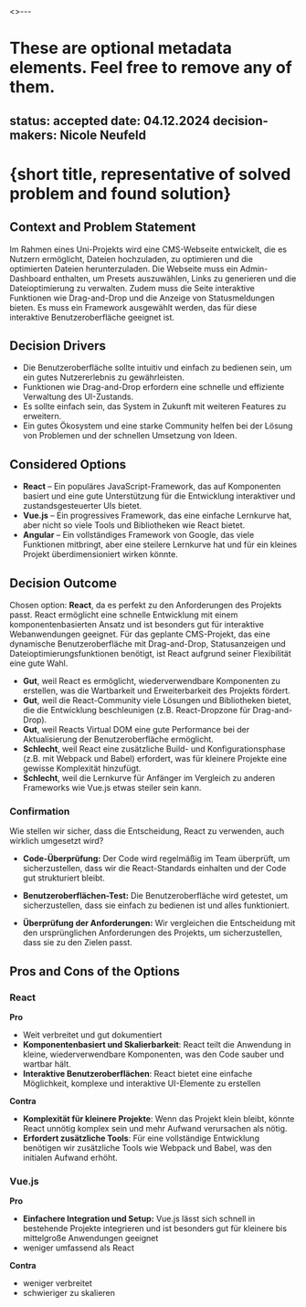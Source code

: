 <>---
# These are optional metadata elements. Feel free to remove any of them.
status: accepted
date: 04.12.2024
decision-makers: Nicole Neufeld
---

# {short title, representative of solved problem and found solution}

## Context and Problem Statement

Im Rahmen eines Uni-Projekts wird eine CMS-Webseite entwickelt, die es Nutzern ermöglicht, Dateien hochzuladen, zu optimieren und die optimierten Dateien herunterzuladen. Die Webseite muss ein Admin-Dashboard enthalten, um Presets auszuwählen, Links zu generieren und die Dateioptimierung zu verwalten. Zudem muss die Seite interaktive Funktionen wie Drag-and-Drop und die Anzeige von Statusmeldungen bieten. Es muss ein Framework ausgewählt werden, das für diese interaktive Benutzeroberfläche geeignet ist.

## Decision Drivers

* Die Benutzeroberfläche sollte intuitiv und einfach zu bedienen sein, um ein gutes Nutzererlebnis zu gewährleisten.
* Funktionen wie Drag-and-Drop erfordern eine schnelle und effiziente Verwaltung des UI-Zustands.
* Es sollte einfach sein, das System in Zukunft mit weiteren Features zu erweitern.
* Ein gutes Ökosystem und eine starke Community helfen bei der Lösung von Problemen und der schnellen Umsetzung von Ideen.


## Considered Options

* **React** – Ein populäres JavaScript-Framework, das auf Komponenten basiert und eine gute Unterstützung für die Entwicklung interaktiver und zustandsgesteuerter UIs bietet.
* **Vue.js** – Ein progressives Framework, das eine einfache Lernkurve hat, aber nicht so viele Tools und Bibliotheken wie React bietet.
* **Angular** – Ein vollständiges Framework von Google, das viele Funktionen mitbringt, aber eine steilere Lernkurve hat und für ein kleines Projekt überdimensioniert wirken könnte.

## Decision Outcome

Chosen option: **React**, da es perfekt zu den Anforderungen des Projekts passt. React ermöglicht eine schnelle Entwicklung mit einem komponentenbasierten Ansatz und ist besonders gut für interaktive Webanwendungen geeignet. Für das geplante CMS-Projekt, das eine dynamische Benutzeroberfläche mit Drag-and-Drop, Statusanzeigen und Dateioptimierungsfunktionen benötigt, ist React aufgrund seiner Flexibilität eine gute Wahl.

* **Gut**, weil React es ermöglicht, wiederverwendbare Komponenten zu erstellen, was die Wartbarkeit und Erweiterbarkeit des Projekts fördert.
* **Gut**, weil die React-Community viele Lösungen und Bibliotheken bietet, die die Entwicklung beschleunigen (z.B. React-Dropzone für Drag-and-Drop).
* **Gut**, weil Reacts Virtual DOM eine gute Performance bei der Aktualisierung der Benutzeroberfläche ermöglicht.
* **Schlecht**, weil React eine zusätzliche Build- und Konfigurationsphase (z.B. mit Webpack und Babel) erfordert, was für kleinere Projekte eine gewisse Komplexität hinzufügt.
* **Schlecht**, weil die Lernkurve für Anfänger im Vergleich zu anderen Frameworks wie Vue.js etwas steiler sein kann.

### Confirmation

Wie stellen wir sicher, dass die Entscheidung, React zu verwenden, auch wirklich umgesetzt wird?

* **Code-Überprüfung:** Der Code wird regelmäßig im Team überprüft, um sicherzustellen, dass wir die React-Standards einhalten und der Code gut strukturiert bleibt.

* **Benutzeroberflächen-Test:** Die Benutzeroberfläche wird getestet, um sicherzustellen, dass sie einfach zu bedienen ist und alles funktioniert.

* **Überprüfung der Anforderungen:** Wir vergleichen die Entscheidung mit den ursprünglichen Anforderungen des Projekts, um sicherzustellen, dass sie zu den Zielen passt.

## Pros and Cons of the Options

### React

**Pro**
* Weit verbreitet und gut dokumentiert
* **Komponentenbasiert und Skalierbarkeit**: React teilt die Anwendung in kleine, wiederverwendbare Komponenten, was den Code sauber und wartbar hält.
* **Interaktive Benutzeroberflächen**: React bietet eine einfache Möglichkeit, komplexe und interaktive UI-Elemente zu erstellen

**Contra**
* **Komplexität für kleinere Projekte**: Wenn das Projekt klein bleibt, könnte React unnötig komplex sein und mehr Aufwand verursachen als nötig.
* **Erfordert zusätzliche Tools**: Für eine vollständige Entwicklung benötigen wir zusätzliche Tools wie Webpack und Babel, was den initialen Aufwand erhöht.

### Vue.js

**Pro**
* **Einfachere Integration und Setup:** Vue.js lässt sich schnell in bestehende Projekte integrieren und ist besonders gut für kleinere bis mittelgroße Anwendungen geeignet
* weniger umfassend als React

**Contra**
* weniger verbreitet
* schwieriger zu skalieren
